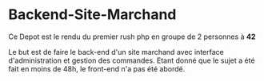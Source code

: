 # Backend-Site-Marchand

Ce Depot est le rendu du premier rush php en groupe de 2 personnes à **42**

Le but est de faire le back-end d'un site marchand avec interface d'administration et gestion des commandes.
Etant donné que le sujet a été fait en moins de 48h, le front-end n'a pas été abordé.
